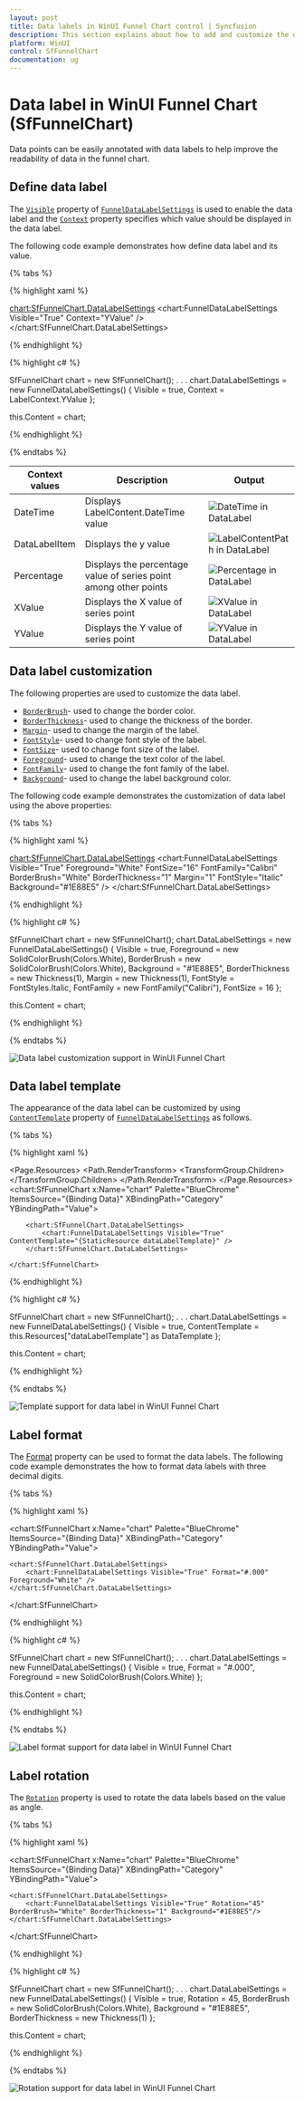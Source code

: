 ```yaml
---
layout: post
title: Data labels in WinUI Funnel Chart control | Syncfusion
description: This section explains about how to add and customize the data labels in Syncfusion WinUI Funnel Chart (SfFunnelChart) control.
platform: WinUI
control: SfFunnelChart
documentation: ug
---
```


# Data label in WinUI Funnel Chart (SfFunnelChart)

Data points can be easily annotated with data labels to help improve the readability of data in the funnel chart. 

## Define data label 

The [`Visible`]() property of [`FunnelDataLabelSettings`]() is used to enable the data label and the [`Context`]() property specifies which value should be displayed in the data label.

The following code example demonstrates how define data label and its value.

{% tabs %}

{% highlight xaml %}

<chart:SfFunnelChart.DataLabelSettings>
    <chart:FunnelDataLabelSettings Visible="True" Context="YValue" />
</chart:SfFunnelChart.DataLabelSettings>

{% endhighlight %}

{% highlight c# %}
        
SfFunnelChart chart = new SfFunnelChart();
. . . 
chart.DataLabelSettings = new FunnelDataLabelSettings() 
{ 
    Visible = true, 
    Context = LabelContext.YValue 
};

this.Content = chart;

{% endhighlight %}

{% endtabs %}

| Context values | Description | Output |
|---|--|---|
| DateTime | Displays LabelContent.DateTime value | ![ DateTime in DataLabel](Data-label_images/WinUI_funnel_chart_labelcontent_datetime.png) |
|DataLabelItem | Displays the y value|![ LabelContentPath in DataLabel](Data-label_images/WinUI_funnel_chart_labelcontent_datalabelitem.png)|
| Percentage | Displays the percentage value of series point among other points |![ Percentage in DataLabel](Data-label_images/WinUI_funnel_chart_labelcontent_percentage.png) |
| XValue | Displays the X value of series point|![ XValue in DataLabel](Data-label_images/WinUI_funnel_chart_labelcontent_xvalue.png) |
| YValue | Displays the Y value of series point| ![ YValue in DataLabel](Data-label_images/WinUI_funnel_chart_labelcontent_yvalue.png) |

## Data label customization

The following properties are used to customize the data label.

* [`BorderBrush`]()- used to change the border color.
* [`BorderThickness`]()- used to change the thickness of the border.
* [`Margin`]()- used to change the margin of the label.
* [`FontStyle`]()-  used to change font style of the label.
* [`FontSize`]()-  used to change font size of the label.
* [`Foreground`]()- used to change the text color of the label.
* [`FontFamily`]()-  used to change the font family of the label.
* [`Background`]()- used to change the label background color.

The following code example demonstrates the customization of data label using the above properties:

{% tabs %}

{% highlight xaml %}

<chart:SfFunnelChart.DataLabelSettings>
    <chart:FunnelDataLabelSettings Visible="True" Foreground="White" FontSize="16" FontFamily="Calibri" BorderBrush="White" BorderThickness="1" Margin="1" FontStyle="Italic" Background="#1E88E5" />
</chart:SfFunnelChart.DataLabelSettings>

{% endhighlight %}

{% highlight c# %}

SfFunnelChart chart = new SfFunnelChart();
chart.DataLabelSettings = new FunnelDataLabelSettings() 
{ 
    Visible = true, 
    Foreground = new SolidColorBrush(Colors.White),
    BorderBrush = new SolidColorBrush(Colors.White),
    Background = "#1E88E5",
    BorderThickness = new Thickness(1),
    Margin = new Thickness(1),
    FontStyle = FontStyles.Italic,
    FontFamily = new FontFamily("Calibri"),
    FontSize = 16
};

this.Content = chart;

{% endhighlight %}

{% endtabs %}

![Data label customization support in WinUI Funnel Chart](Data-label_images/WinUI_funnel_chart_custom_label.png)

## Data label template

The appearance of the data label can be customized by using [`ContentTemplate`]() property of [`FunnelDataLabelSettings`]() as follows.

{% tabs %}

{% highlight xaml %}

<Page.Resources>
    <DataTemplate x:Key="dataLabelTemplate">
        <StackPanel Orientation="Vertical">
            <Path Grid.Row="0"  Stretch="Uniform" Fill="LightGreen" Width="15" Height="15" Margin="0,0,0,0" RenderTransformOrigin="0.5,0.5" Data="M11.771002,1.993L5.0080013,14.284 10.752002,14.284 6.6450019,22.804 17.900003,11.921 11.655003,11.921 18.472004,1.993z M10.593002,0L22.256004,0 15.440003,9.9280005 22.827004,9.9280005 0,32 7.5790019,16.277 1.637001,16.277z">
                    <Path.RenderTransform>
                        <TransformGroup>
                            <TransformGroup.Children>
                                <RotateTransform Angle="0" />
                                <ScaleTransform ScaleX="1" ScaleY="1" />
                            </TransformGroup.Children>
                        </TransformGroup>
                    </Path.RenderTransform>
                </Path>
            <TextBlock Grid.Row="1" Text="{Binding}" FontSize="12" Foreground="White"></TextBlock>
        </StackPanel>
    </DataTemplate>
</Page.Resources>
<Grid>
   <chart:SfFunnelChart x:Name="chart" 
                Palette="BlueChrome" 
                ItemsSource="{Binding Data}" 
                XBindingPath="Category"
                YBindingPath="Value">

        <chart:SfFunnelChart.DataLabelSettings>
            <chart:FunnelDataLabelSettings Visible="True" ContentTemplate="{StaticResource dataLabelTemplate}" />
        </chart:SfFunnelChart.DataLabelSettings>

    </chart:SfFunnelChart>
</Grid>

{% endhighlight %}

{% highlight c# %}

SfFunnelChart chart = new SfFunnelChart();
. . . 
chart.DataLabelSettings = new FunnelDataLabelSettings() 
{ 
    Visible = true, 
    ContentTemplate = this.Resources["dataLabelTemplate"] as DataTemplate
};

this.Content = chart;

{% endhighlight %}

{% endtabs %}

![Template support for data label in WinUI Funnel Chart](Data-label_images/WinUI_funnel_chart_data_labeltemplate.png)

## Label format

The [Format]() property can be used to format the data labels. The following code example demonstrates the how to format data labels with three decimal digits.

{% tabs %}

{% highlight xaml %}

<chart:SfFunnelChart x:Name="chart" 
                Palette="BlueChrome" 
                ItemsSource="{Binding Data}" 
                XBindingPath="Category"
                YBindingPath="Value">

    <chart:SfFunnelChart.DataLabelSettings>
        <chart:FunnelDataLabelSettings Visible="True" Format="#.000" Foreground="White" />
    </chart:SfFunnelChart.DataLabelSettings>

</chart:SfFunnelChart>

{% endhighlight %}

{% highlight c# %}

SfFunnelChart chart = new SfFunnelChart();
. . . 
chart.DataLabelSettings = new FunnelDataLabelSettings() 
{ 
    Visible = true, 
    Format = "#.000",
    Foreground = new SolidColorBrush(Colors.White)
};

this.Content = chart;

{% endhighlight %}

{% endtabs %}

![Label format support for data label in WinUI Funnel Chart](Data-label_images/WinUI_Funnel_chart_data_labelformat.png)

## Label rotation

The [`Rotation`]() property is used to rotate the data labels based on the value as angle.

{% tabs %}

{% highlight xaml %}

<chart:SfFunnelChart x:Name="chart" 
                Palette="BlueChrome" 
                ItemsSource="{Binding Data}" 
                XBindingPath="Category"
                YBindingPath="Value">

    <chart:SfFunnelChart.DataLabelSettings>
        <chart:FunnelDataLabelSettings Visible="True" Rotation="45" BorderBrush="White" BorderThickness="1" Background="#1E88E5"/>
    </chart:SfFunnelChart.DataLabelSettings>

</chart:SfFunnelChart>

{% endhighlight %}

{% highlight c# %}

SfFunnelChart chart = new SfFunnelChart();
. . . 
chart.DataLabelSettings = new FunnelDataLabelSettings() 
{ 
    Visible = true, 
    Rotation = 45,
    BorderBrush = new SolidColorBrush(Colors.White),
    Background = "#1E88E5",
    BorderThickness = new Thickness(1)
};

this.Content = chart;

{% endhighlight %}

{% endtabs %}

![Rotation support for data label in WinUI Funnel Chart](Data-label_images/WinUI_funnel_chart_data_label_rotation.png)
